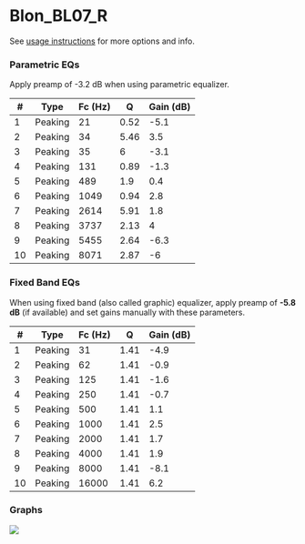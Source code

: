 # Blon_BL07_R
See [usage instructions](https://github.com/jaakkopasanen/AutoEq#usage) for more options and info.

### Parametric EQs
Apply preamp of -3.2 dB when using parametric equalizer.

|   # | Type    |   Fc (Hz) |    Q |   Gain (dB) |
|-----|---------|-----------|------|-------------|
|   1 | Peaking |        21 | 0.52 |        -5.1 |
|   2 | Peaking |        34 | 5.46 |         3.5 |
|   3 | Peaking |        35 | 6    |        -3.1 |
|   4 | Peaking |       131 | 0.89 |        -1.3 |
|   5 | Peaking |       489 | 1.9  |         0.4 |
|   6 | Peaking |      1049 | 0.94 |         2.8 |
|   7 | Peaking |      2614 | 5.91 |         1.8 |
|   8 | Peaking |      3737 | 2.13 |         4   |
|   9 | Peaking |      5455 | 2.64 |        -6.3 |
|  10 | Peaking |      8071 | 2.87 |        -6   |

### Fixed Band EQs
When using fixed band (also called graphic) equalizer, apply preamp of **-5.8 dB** (if available) and set gains manually with these parameters.

|   # | Type    |   Fc (Hz) |    Q |   Gain (dB) |
|-----|---------|-----------|------|-------------|
|   1 | Peaking |        31 | 1.41 |        -4.9 |
|   2 | Peaking |        62 | 1.41 |        -0.9 |
|   3 | Peaking |       125 | 1.41 |        -1.6 |
|   4 | Peaking |       250 | 1.41 |        -0.7 |
|   5 | Peaking |       500 | 1.41 |         1.1 |
|   6 | Peaking |      1000 | 1.41 |         2.5 |
|   7 | Peaking |      2000 | 1.41 |         1.7 |
|   8 | Peaking |      4000 | 1.41 |         1.9 |
|   9 | Peaking |      8000 | 1.41 |        -8.1 |
|  10 | Peaking |     16000 | 1.41 |         6.2 |

### Graphs
![](./Blon_BL07_R.png)
